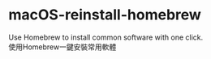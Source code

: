 # macOS-reinstall-homebrew
Use Homebrew to install common software with one click.  
使用Homebrew一鍵安裝常用軟體
